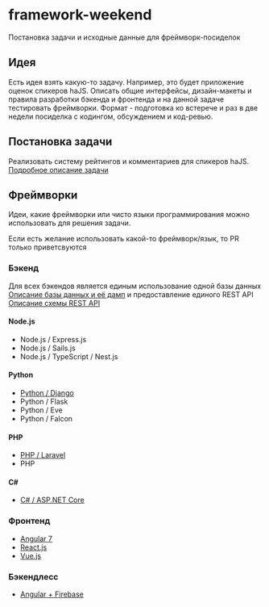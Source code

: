 # framework-weekend
Постановка задачи и исходные данные для фреймворк-посиделок 

## Идея

Есть идея взять какую-то задачу. Например, это будет приложение оценок спикеров haJS.  Описать общие интерфейсы, дизайн-макеты и правила разработки бэкенда и фронтенда и на данной задаче тестировать фреймворки. Формат - подготовка ко встерече и раз в две недели посиделка с кодингом, обсуждением и код-ревью.

## Постановка задачи
Реализовать систему рейтингов и комментариев для спикеров haJS. 
[Подробное описание задачи](TheTask.md)

## Фреймворки

Идеи, какие фреймворки или чисто языки программирования можно использовать для решения задачи. 

Если есть желание использовать какой-то фреймворк/язык, то PR только приветсвуются

### Бэкенд

Для всех бэкендов является единым использование одной базы данных [Описание базы данных и её дамп](db/README.md) и предоставление единого REST API [Описание схемы REST API](rest/README.md)

#### Node.js
* Node.js / Express.js
* Node.js / Sails.js
* Node.js / TypeScript / Nest.js

#### Python
* [Python / Django](https://github.com/Hajsru/fw-back-django)
* Python / Flask
* Python / Eve
* Python / Falcon

#### PHP
* [PHP / Laravel](https://github.com/Hajsru/fw-back-laravel)
* PHP

#### C#
 * [C# / ASP.NET Core](https://github.com/Hajsru/fw-back-c-sharp)
 
### Фронтенд
* [Angular 7](https://github.com/Hajsru/fw-front-angular)
* [React.js](https://github.com/Hajsru/fw-front-react)
* [Vue.js](https://github.com/Hajsru/fw-front-vue)

### Бэкендлесс
* [Angular + Firebase](https://github.com/Hajsru/fw-backendless-angular)
